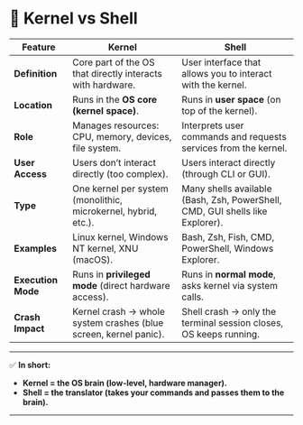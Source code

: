 # 🧩 Kernel vs Shell

| Feature            | **Kernel**                                                       | **Shell**                                                                     |
| ------------------ | ---------------------------------------------------------------- | ----------------------------------------------------------------------------- |
| **Definition**     | Core part of the OS that directly interacts with hardware.       | User interface that allows you to interact with the kernel.                   |
| **Location**       | Runs in the **OS core (kernel space)**.                          | Runs in **user space** (on top of the kernel).                                |
| **Role**           | Manages resources: CPU, memory, devices, file system.            | Interprets user commands and requests services from the kernel.               |
| **User Access**    | Users don’t interact directly (too complex).                     | Users interact directly (through CLI or GUI).                                 |
| **Type**           | One kernel per system (monolithic, microkernel, hybrid, etc.).   | Many shells available (Bash, Zsh, PowerShell, CMD, GUI shells like Explorer). |
| **Examples**       | Linux kernel, Windows NT kernel, XNU (macOS).                    | Bash, Zsh, Fish, CMD, PowerShell, Windows Explorer.                           |
| **Execution Mode** | Runs in **privileged mode** (direct hardware access).            | Runs in **normal mode**, asks kernel via system calls.                        |
| **Crash Impact**   | Kernel crash → whole system crashes (blue screen, kernel panic). | Shell crash → only the terminal session closes, OS keeps running.             |

---

✅ **In short:**

* **Kernel = the OS brain (low-level, hardware manager).**
* **Shell = the translator (takes your commands and passes them to the brain).**

---
